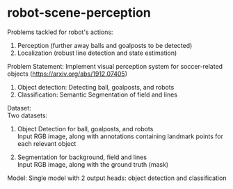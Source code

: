 # robot-scene-perception

Problems tackled for robot's actions: <br>
1. Perception (further away balls and goalposts to be detected) <br>
2. Localization (robust line detection and state estimation) <br>


Problem Statement:
Implement visual perception system for soccer-related objects (https://arxiv.org/abs/1912.07405)
1. Object detection: Detecting ball, goalposts, and robots  
2. Classification:  Semantic Segmentation of field and lines  


Dataset:<br>
Two datasets:<br>

1. Object Detection for ball, goalposts, and robots <br>
Input RGB image, along with annotations containing landmark points for each relevant object<br>

2. Segmentation for background, field and lines <br>
Input RGB image, along with the ground truth (mask)<br>


Model:
Single model with 2 output heads: object detection and classification
